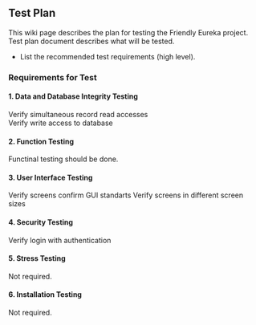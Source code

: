 ## Test Plan

This wiki page describes the plan for testing the Friendly Eureka project.  
Test plan document describes what will be tested.
- List the recommended test requirements (high level).    


### Requirements for Test
#### 1. Data and Database Integrity Testing  
Verify simultaneous record read accesses  
Verify write access to database

#### 2. Function Testing  
Functinal testing should be done.  

#### 3. User Interface Testing  
Verify screens confirm GUI standarts
Verify screens in different screen sizes

#### 4. Security Testing  
Verify login with authentication  

#### 5. Stress Testing  
Not required.

#### 6. Installation Testing  
Not required.